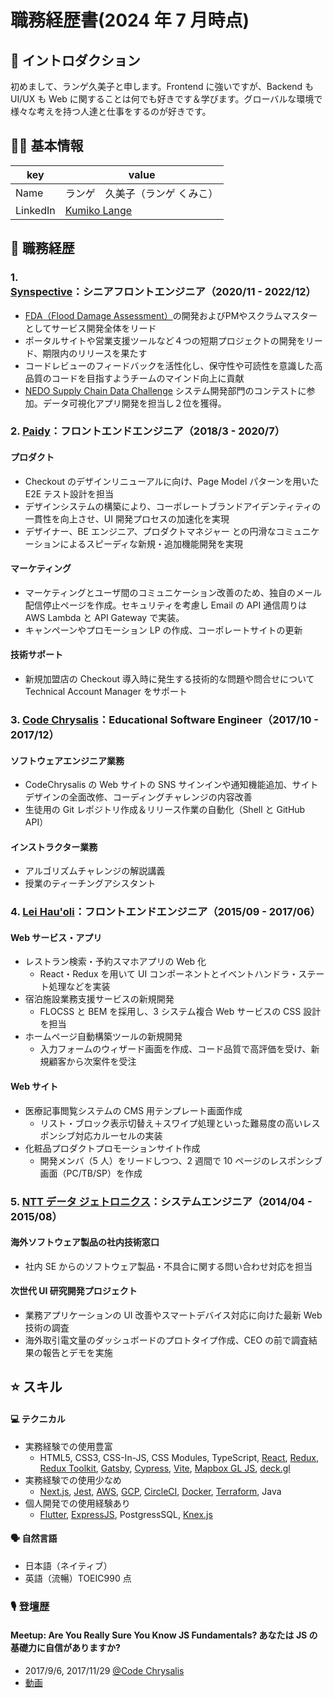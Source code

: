 # 職務経歴書(2024 年 7 月時点)

## 👋 イントロダクション

初めまして、ランゲ久美子と申します。Frontend に強いですが、Backend も UI/UX も Web に関することは何でも好きです＆学びます。グローバルな環境で様々な考えを持つ人達と仕事をするのが好きです。

## 👩🏻 基本情報

| key      | value                                                                         |
| -------- | ----------------------------------------------------------------------------- |
| Name     | ランゲ　久美子（ランゲ くみこ）                                               |
| LinkedIn | [Kumiko Lange](https://www.linkedin.com/in/kumikolange/) |

## 💼 職務経歴

### 1. [Synspective](https://synspective.com/)：シニアフロントエンジニア（2020/11 - 2022/12）

- [FDA（Flood Damage Assessment）](https://synspective.com/solutions/flood-damage-2/)の開発およびPMやスクラムマスターとしてサービス開発全体をリード
- ポータルサイトや営業支援ツールなど４つの短期プロジェクトの開発をリード、期限内のリリースを果たす
- コードレビューのフィードバックを活性化し、保守性や可読性を意識した高品質のコードを目指すようチームのマインド向上に貢献
- [NEDO Supply Chain Data Challenge](https://supplychain-data-challenge.nedo.go.jp/) システム開発部門のコンテストに参加。データ可視化アプリ開発を担当し２位を獲得。


### 2. [Paidy](https://paidy.com/)：フロントエンドエンジニア（2018/3 - 2020/7）

#### プロダクト

- Checkout のデザインリニューアルに向け、Page Model パターンを用いた E2E テスト設計を担当
- デザインシステムの構築により、コーポレートブランドアイデンティティの一貫性を向上させ、UI 開発プロセスの加速化を実現
- デザイナー、BE エンジニア、プロダクトマネジャー との円滑なコミュニケーションによるスピーディな新規・追加機能開発を実現

#### マーケティング

- マーケティングとユーザ間のコミュニケーション改善のため、独自のメール配信停止ページを作成。セキュリティを考慮し Email の API 通信周りは AWS Lambda と API Gateway で実装。
- キャンペーンやプロモーション LP の作成、コーポレートサイトの更新

#### 技術サポート

- 新規加盟店の Checkout 導入時に発生する技術的な問題や問合せについて Technical Account Manager をサポート

### 3. [Code Chrysalis](https://www.codechrysalis.io/)：Educational Software Engineer（2017/10 - 2017/12）

#### ソフトウェアエンジニア業務

- CodeChrysalis の Web サイトの SNS サインインや通知機能追加、サイトデザインの全面改修、コーディングチャレンジの内容改善
- 生徒用の Git レポジトリ作成＆リリース作業の自動化（Shell と GitHub API）

#### インストラクター業務

- アルゴリズムチャレンジの解説講義
- 授業のティーチングアシスタント

### 4. [Lei Hau'oli](https://www.leihauoli.com/)：フロントエンドエンジニア（2015/09 - 2017/06）

#### Web サービス・アプリ

- レストラン検索・予約スマホアプリの Web 化
  - React・Redux を用いて UI コンポーネントとイベントハンドラ・ステート処理などを実装
- 宿泊施設業務支援サービスの新規開発
  - FLOCSS と BEM を採用し、3 システム複合 Web サービスの CSS 設計を担当
- ホームページ自動構築ツールの新規開発
  - 入力フォームのウィザード画面を作成、コード品質で高評価を受け、新規顧客から次案件を受注

#### Web サイト

- 医療記事閲覧システムの CMS 用テンプレート画面作成
  - リスト・ブロック表示切替え＋スワイプ処理といった難易度の高いレスポンシブ対応カルーセルの実装
- 化粧品プロダクトプロモーションサイト作成
  - 開発メンバ（5 人）をリードしつつ、2 週間で 10 ページのレスポンシブ画面（PC/TB/SP）を作成

### 5. [NTT データ ジェトロニクス](https://www.nttdata-getronics.co.jp/)：システムエンジニア（2014/04 - 2015/08）

#### 海外ソフトウェア製品の社内技術窓口

- 社内 SE からのソフトウェア製品・不具合に関する問い合わせ対応を担当

#### 次世代 UI 研究開発プロジェクト

- 業務アプリケーションの UI 改善やスマートデバイス対応に向けた最新 Web 技術の調査
- 海外取引電文量のダッシュボードのプロトタイプ作成、CEO の前で調査結果の報告とデモを実施

## ⭐️ スキル

#### 💻 テクニカル

- 実務経験での使用豊富
  - HTML5, CSS3, CSS-In-JS, CSS Modules, TypeScript, [React](https://facebook.github.io/react/), [Redux](https://github.com/reactjs/redux), [Redux Toolkit](https://redux-toolkit.js.org/), [Gatsby](https://www.gatsbyjs.com/), [Cypress](https://www.cypress.io/), [Vite](https://ja.vitejs.dev/), [Mapbox GL JS](https://docs.mapbox.com/jp/mapbox-gl-js/overview/), [deck.gl](https://deck.gl/)
- 実務経験での使用少なめ
  - [Next.js](https://nextjs.org/), [Jest](https://jestjs.io/ja/), [AWS](https://aws.amazon.com/jp/), [GCP](https://cloud.google.com/), [CircleCI](https://circleci.com/ja/), [Docker](https://www.docker.com/), [Terraform](https://www.terraform.io/), Java
- 個人開発での使用経験あり
  - [Flutter](https://flutter.dev/), [ExpressJS](https://expressjs.com/), PostgressSQL, [Knex.js](http://knexjs.org/)

#### 🗣 自然言語

- 日本語（ネイティブ）
- 英語（流暢）TOEIC990 点

### 🎙 登壇歴

#### Meetup: Are You Really Sure You Know JS Fundamentals? あなたは JS の基礎力に自信がありますか?

- 2017/9/6, 2017/11/29 [@Code Chrysalis](https://www.codechrysalis.io/)
- [動画](https://www.facebook.com/codechrysalis/videos/1592271870808786/)
